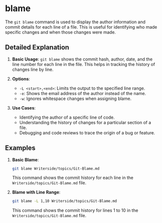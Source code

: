 # blame

The `git blame` command is used to display the author information and commit details for each line of a file. This is useful for identifying who made specific changes and when those changes were made.

## Detailed Explanation

1. **Basic Usage**: `git blame` shows the commit hash, author, date, and the line number for each line in the file. This helps in tracking the history of changes line by line.

2. **Options**:
    - `-L <start>,<end>`: Limits the output to the specified line range.
    - `-e`: Shows the email address of the author instead of the name.
    - `-w`: Ignores whitespace changes when assigning blame.

3. **Use Cases**:
    - Identifying the author of a specific line of code.
    - Understanding the history of changes for a particular section of a file.
    - Debugging and code reviews to trace the origin of a bug or feature.

## Examples

1. **Basic Blame**:
   ```sh
   git blame Writerside/topics/Git-Blame.md
   ```
   This command shows the commit history for each line in the `Writerside/topics/Git-Blame.md` file.

2. **Blame with Line Range**:
   ```sh
   git blame -L 1,10 Writerside/topics/Git-Blame.md
   ```
   This command shows the commit history for lines 1 to 10 in the `Writerside/topics/Git-Blame.md` file.